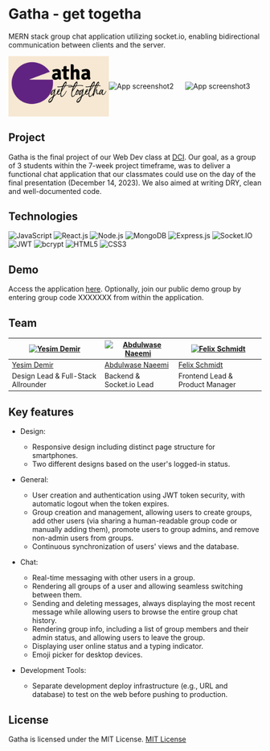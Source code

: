 # Gatha - get togetha

MERN stack group chat application utilizing socket.io, enabling bidirectional communication between clients and the server.

<div style="display: flex; flex-direction: row; justify-content: center; align-items: center;">
  <img src="./client/public/logo-with-slogan-w-background.png" alt="App screenshot1" width="200px">
  <img src="./client/public/app-image2.png" alt="App screenshot2" width="200px">
    <img src="./client/public/app-image3.png" alt="App screenshot3" width="200px">
</div>

## Project

Gatha is the final project of our Web Dev class at [DCI](https://digitalcareerinstitute.org/courses/web-development/). Our goal, as a group of 3 students within the 7-week project timeframe, was to deliver a functional chat application that our classmates could use on the day of the final presentation (December 14, 2023). We also aimed at writing DRY, clean and well-documented code.

## Technologies

![JavaScript](https://img.shields.io/badge/JavaScript-F7DF1E?style=for-the-badge&logo=javascript&logoColor=black)
![React.js](https://img.shields.io/badge/React.js-61DAFB?style=for-the-badge&logo=react&logoColor=black)
![Node.js](https://img.shields.io/badge/Node.js-339933?style=for-the-badge&logo=node.js&logoColor=white)
![MongoDB](https://img.shields.io/badge/MongoDB-47A248?style=for-the-badge&logo=mongodb&logoColor=white)
![Express.js](https://img.shields.io/badge/Express.js-000000?style=for-the-badge&logo=express&logoColor=white)
![Socket.IO](https://img.shields.io/badge/Socket.IO-010101?style=for-the-badge&logo=socket.io&logoColor=white)
![JWT](https://img.shields.io/badge/JWT-000000?style=for-the-badge&logo=jsonwebtoken&logoColor=white)
![bcrypt](https://img.shields.io/badge/bcrypt-2A3036?style=for-the-badge&logo=npm&logoColor=white)
![HTML5](https://img.shields.io/badge/HTML5-E34F26?style=for-the-badge&logo=html5&logoColor=white)
![CSS3](https://img.shields.io/badge/CSS3-1572B6?style=for-the-badge&logo=css3&logoColor=white)

## Demo

Access the application [here](https://gatha.netlify.app/). Optionally, join our public demo group by entering group code XXXXXXX from within the application.

## Team

| [<img src="https://avatars.githubusercontent.com/u/113168196?v=4" width="100" alt="Yesim Demir" />](https://github.com/besincielement) | [<img src="https://avatars.githubusercontent.com/u/120386826?u=bde7bfb40f3f0b9c80385fd78a5ae6b28bba6ab5&v=4" width="100" alt="Abdulwase Naeemi" />](https://github.com/Naeemi7) | [<img src="https://avatars.githubusercontent.com/u/120386975?v=4" width="100" alt="Felix Schmidt" />](https://github.com/felixschmidt89) |
| -------------------------------------------------------------------------------------------------------------------------------------- | ------------------------------------------------------------------------------------------------------------------------------------------------------------------------------- | ---------------------------------------------------------------------------------------------------------------------------------------- |
| [Yesim Demir](https://github.com/besincielement)                                                                                       | [Abdulwase Naeemi](https://github.com/Naeemi7)                                                                                                                                  | [Felix Schmidt](https://github.com/felixschmidt89)                                                                                       |
| Design Lead & Full-Stack Allrounder                                                                                                    | Backend & Socket.io Lead                                                                                                                                                        | Frontend Lead & Product Manager                                                                                                          |

## Key features

- Design:

  - Responsive design including distinct page structure for smartphones.
  - Two different designs based on the user's logged-in status.

- General:
  - User creation and authentication using JWT token security, with automatic logout when the token expires.
  - Group creation and management, allowing users to create groups, add other users (via sharing a human-readable group code or manually adding them), promote users to group admins, and remove non-admin users from groups.
  - Continuous synchronization of users' views and the database.
- Chat:
  - Real-time messaging with other users in a group.
  - Rendering all groups of a user and allowing seamless switching between them.
  - Sending and deleting messages, always displaying the most recent message while allowing users to browse the entire group chat history.
  - Rendering group info, including a list of group members and their admin status, and allowing users to leave the group.
  - Displaying user online status and a typing indicator.
  - Emoji picker for desktop devices.
- Development Tools:

  - Separate development deploy infrastructure (e.g., URL and database) to test on the web before pushing to production.

## License

Gatha is licensed under the MIT License.
[MIT License](https://opensource.org/license/mit/)

